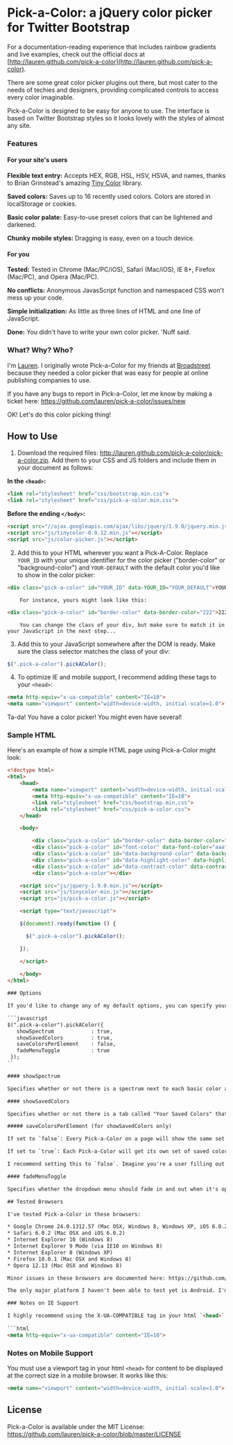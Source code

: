 Pick-a-Color: a jQuery color picker for Twitter Bootstrap
============

For a documentation-reading experience that includes rainbow gradients and live examples, check out the official docs at [http://lauren.github.com/pick-a-color](http://lauren.github.com/pick-a-color).

There are some great color picker plugins out there, but most cater to the needs of techies and designers, providing complicated controls to access every color imaginable.

Pick-a-Color is designed to be easy for anyone to use. The interface is based on Twitter Bootstrap styles so it looks lovely with the styles of almost any site.


### Features 

#### For your site's users

**Flexible text entry:** Accepts HEX, RGB, HSL, HSV, HSVA, and names, thanks to Brian Grinstead's amazing [Tiny Color](https://github.com/bgrins/TinyColor) library.

**Saved colors:** Saves up to 16 recently used colors. Colors are stored in localStorage or cookies.

**Basic color palate:** Easy-to-use preset colors that can be lightened and darkened.

**Chunky mobile styles:** Dragging is easy, even on a touch device.

#### For you

**Tested:** Tested in Chrome (Mac/PC/iOS), Safari (Mac/iOS), IE 8+, Firefox (Mac/PC), and Opera (Mac/PC).

**No conflicts:** Anonymous JavasScript function and namespaced CSS won't mess up your code.

**Simple initialization:** As little as three lines of HTML and one line of JavaScript.

**Done:** You didn't have to write your own color picker. 'Nuff said.

### What? Why? Who?

I'm [Lauren](http://twitter.com/laurensperber). I originally wrote Pick-a-Color for my friends at [Broadstreet](http://broadstreetads.com) because they needed a color picker that was easy for people at online publishing companies to use.

If you have any bugs to report in Pick-a-Color, let me know by making a ticket here: https://github.com/lauren/pick-a-color/issues/new 

OK! Let's do this color picking thing!

## How to Use

1. Download the required files: http://lauren.github.com/pick-a-color/pick-a-color.zip. Add them to your CSS and JS folders and include them in your document as follows:

**In the `<head>`:**

```html
<link rel="stylesheet" href="css/bootstrap.min.css">
<link rel="stylesheet" href="css/pick-a-color.min.css">
```

**Before the ending `</body>`:**

```html
<script src="//ajax.googleapis.com/ajax/libs/jquery/1.9.0/jquery.min.js"></script>
<script src="js/tinycolor-0.9.12.min.js"></script>
<script src="js/color-picker.js"></script>
```
		
2. Add this to your HTML wherever you want a Pick-A-Color. Replace `YOUR_ID` with your unique identifier for the color picker ("border-color" or "background-color") and `YOUR-DEFAULT` with the default color you'd like to show in the color picker:

```html
<div class="pick-a-color" id="YOUR_ID" data-YOUR_ID="YOUR_DEFAULT">YOUR_DEFAULT</div>
```
    
		For instance, yours might look like this:

```html
<div class="pick-a-color" id="border-color" data-border-color="222">222</div>
```
		
		You can change the class of your div, but make sure to match it in your JavaScript in the next step...

3. Add this to your JavaScript somewhere after the DOM is ready. Make sure the class selector matches the class of your div: 

```javascript
$(".pick-a-color").pickAColor();
```
		
4. To optimize IE and mobile support, I recommend adding these tags to your `<head>`:
	
```html
<meta http-equiv="x-ua-compatible" content="IE=10">
<meta name="viewport" content="width=device-width, initial-scale=1.0">
```
		
Ta-da! You have a color picker! You might even have several!

### Sample HTML

Here's an example of how a simple HTML page using Pick-a-Color might look:

```html
<!doctype html>
<html>
	<head>		
		<meta name="viewport" content="width=device-width, initial-scale=1.0">
		<meta http-equiv="x-ua-compatible" content="IE=10">	  
		<link rel="stylesheet" href="css/bootstrap.min.css">
		<link rel="stylesheet" href="css/pick-a-color.css">	  	
	</head>

	<body>

		<div class="pick-a-color" id="border-color" data-border-color="222">222</div>
		<div class="pick-a-color" id="font-color" data-font-color="aaa">aaa</div>
		<div class="pick-a-color" id="data-background-color" data-background-color="a1beef">a1beef</div>
		<div class="pick-a-color" id="data-highlight-color" data-highlight-color="551033">551033</div>
		<div class="pick-a-color" id="data-contrast-color" data-contrast-color="eee">eee</div>
		<div class="pick-a-color"></div>

	<script src="js/jquery-1.9.0.min.js"></script>
	<script src="js/tinycolor-min.js"></script>
	<script src="js/pick-a-color.js"></script>	

	<script type="text/javascript">

	$(document).ready(function () {

	  $(".pick-a-color").pickAColor();

	});

	</script>
		
	</body>
</html>

### Options

If you'd like to change any of my default options, you can specify your preferred settings like this:

```javascript
$(".pick-a-color").pickAColor({
   showSpectrum            : true,
   showSavedColors         : true,
   saveColorsPerElement    : false,
   fadeMenuToggle          : true
 });
``

#### showSpectrum 

Specifies whether or not there is a spectrum next to each basic color allowing users to lighten and darken it. 

#### showSavedColors

Specifies whether or not there is a tab called "Your Saved Colors" that keeps track of the last 16 colors a user customized. 

##### saveColorsPerElement (for showSavedColors only)

If set to `false`: Every Pick-a-Color on a page will show the same set of saved colors, which will be updated continuously as users customize colors.

If set to `true`: Each Pick-a-Color will get its own set of saved colors, which will be updated as users customize colors. The colors are saved across pageviews using the data-attribute as the key. If this is set to `true` but you don't have a data-attribute in your initializing HTML, your Pick-a-Colors will behave as if the setting was false.

I recommend setting this to `false`. Imagine you're a user filling out a big form to configure a custom page: You find the perfect color for your background. Five fields later, you want to use that same color for your link hover state. It'd be pretty nice if it was hanging out in your Saved Colors tab.

#### fadeMenuToggle

Specifies whether the dropdown menu should fade in and out when it's opened and closed. This setting is overridden for mobile devices, in which Pick-a-Color never ever ever uses a fade because WOW they look terrible in mobile browsers.

## Tested Browsers

I've tested Pick-a-Color in these browsers:

* Google Chrome 24.0.1312.57 (Mac OSX, Windows 8, Windows XP, iOS 6.0.2)
* Safari 6.0.2 (Mac OSX and iOS 6.0.2)
* Internet Explorer 10 (Windows 8)
* Internet Explorer 9 Mode (via IE10 on Windows 8)
* Internet Explorer 8 (Windows XP)
* Firefox 18.0.1 (Mac OSX and Windows 8)
* Opera 12.13 (Mac OSX and Windows 8)

Minor issues in these browsers are documented here: https://github.com/lauren/pick-a-color/issues

The only major platform I haven't been able to test yet is Android. I'm working on it.

### Notes on IE Support

I highly recommend using the X-UA-COMPATIBLE tag in your html `<head>` to ensure that Internet Explorer 8 and higher use their own "Browser Mode" instead of switching to the Browser Mode of a previous version. It works like this:
	
```html
<meta http-equiv="x-ua-compatible" content="IE=10">
```
		
### Notes on Mobile Support

You must use a viewport tag in your html `<head>` for content to be displayed at the correct size in a mobile browser. It works like this:
	
```html
<meta name="viewport" content="width=device-width, initial-scale=1.0">
```
		
## License

Pick-a-Color is available under the MIT License: https://github.com/lauren/pick-a-color/blob/master/LICENSE